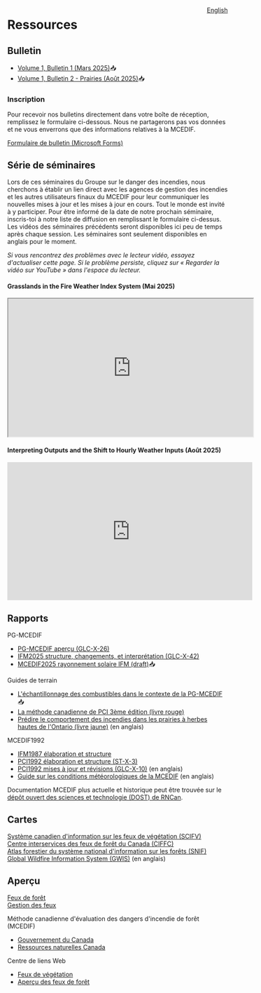 <a href="https://cffdrs.github.io/website_en/resources/" target="_self" style="float: right;"> English </a>

# Ressources

## Bulletin
- [Volume 1, Bulletin 1 (Mars 2025)](../documents/Newsletter1_FR_FWI2025_final.pdf)📥
- [Volume 1, Bulletin 2 - Prairies (Août 2025)](../documents/BulletinProchaineGeneration_2_Prairies.pdf)📥

### Inscription
Pour recevoir nos bulletins directement dans votre boîte de réception, remplissez le formulaire ci-dessous. Nous ne partagerons pas vos données et ne vous enverrons que des informations relatives à la MCEDIF.

[Formulaire de bulletin (Microsoft Forms)](https://forms.office.com/r/jmT8HVrsK8)

## Série de séminaires
Lors de ces séminaires du Groupe sur le danger des incendies, nous cherchons à établir un lien direct avec les agences de gestion des incendies et les autres utilisateurs finaux du MCEDIF pour leur communiquer les nouvelles mises à jour et les mises à jour en cours. Tout le monde est invité à y participer. Pour être informé de la date de notre prochain séminaire, inscris-toi à notre liste de diffusion en remplissant le formulaire ci-dessus. Les vidéos des séminaires précédents seront disponibles ici peu de temps après chaque session. Les séminaires sont seulement disponibles en anglais pour le moment.

*Si vous rencontrez des problèmes avec le lecteur vidéo, essayez d'actualiser cette page. Si le problème persiste, cliquez sur « Regarder la vidéo sur YouTube » dans l'espace du lecteur.*

#### Grasslands in the Fire Weather Index System (Mai 2025)

<iframe width="560" height="315" src="https://www.youtube-nocookie.com/embed/7Lja-CeO11E?rel=0&hl=fr-ca" title="Grasslands Seminar YouTube video" allow="accelerometer; autoplay; clipboard-write; encrypted-media; gyroscope; picture-in-picture; web-share" referrerpolicy="no-referrer" allowfullscreen></iframe>

<br>

#### Interpreting Outputs and the Shift to Hourly Weather Inputs (Août 2025)

<iframe width="560" height="315" src="https://www.youtube-nocookie.com/embed/AiXcUh-n2Ow?rel=0&cc_load_policy=1&hl=fr-ca" title="Shift to Hourly Seminar YouTube video" frameborder="0" allow="accelerometer; autoplay; clipboard-write; encrypted-media; gyroscope; picture-in-picture; web-share" referrerpolicy="no-referrer" allowfullscreen></iframe>

<br>

## Rapports
PG-MCEDIF

- [PG-MCEDIF aperçu (GLC-X-26)](https://ostrnrcan-dostrncan.canada.ca/handle/1845/245410)
- [IFM2025 structure, changements, et interprétation (GLC-X-42)](https://ostrnrcan-dostrncan.canada.ca/handle/1845/347501)
- [MCEDIF2025 rayonnement solaire IFM (draft)](../documents/MCEDIF2025_rayonnement-solaire-IFM.pdf)📥

Guides de terrain

- [L'échantillonnage des combustibles dans le contexte de la PG-MCEDIF](https://ca.nfis.org/fss/fss?command=retrieveByName&fileName=Field_Guide_of_NG_Protocol_french.pdf&fileNameSpace=docs/nfi&format=xml&promptToSave=true)📥
- [La méthode canadienne de PCI 3ème édition (livre rouge)](https://ostrnrcan-dostrncan.canada.ca/handle/1845/222604)
- [Prédire le comportement des incendies dans les prairies à herbes hautes de l'Ontario (livre jaune)](https://ostrnrcan-dostrncan.canada.ca/handle/1845/246080) (en anglais)

MCEDIF1992

- [IFM1987 élaboration et structure](https://ostrnrcan-dostrncan.canada.ca/handle/1845/228436)
- [PCI1992 élaboration et structure (ST-X-3)](https://ostrnrcan-dostrncan.canada.ca/handle/1845/235438)
- [PCI1992 mises à jour et révisions (GLC-X-10)](https://ostrnrcan-dostrncan.canada.ca/handle/1845/247839) (en anglais)
- [Guide sur les conditions météorologiques de la MCEDIF](https://ostrnrcan-dostrncan.canada.ca/handle/1845/219568) (en anglais)

Documentation MCEDIF plus actuelle et historique peut être trouvée sur le  
[dépôt ouvert des sciences et technologie (DOST) de RNCan](https://ostrnrcan-dostrncan.canada.ca/accueil).

## Cartes
[Système canadien d'information sur les feux de végétation (SCIFV)](https://cwfis.cfs.nrcan.gc.ca/accueil)  
[Centre interservices des feux de forêt du Canada (CIFFC)](https://ciffc.net)  
[Atlas forestier du système national d'information sur les forêts (SNIF)](https://ca.nfis.org/map/atlas.html?language=fr)  
[Global Wildfire Information System (GWIS)](https://gwis.jrc.ec.europa.eu/) (en anglais)

## Aperçu
[Feux de forêt](https://ressources-naturelles.canada.ca/forets-foresterie/feux-vegetation/feux-foret)  
[Gestion des feux](https://ressources-naturelles.canada.ca/forets-foresterie/insectes-perturbations-forets/gestion-feux)

Méthode canadienne d'évaluation des dangers d'incendie de forêt (MCEDIF)

- [Gouvernement du Canada](https://ressources-naturelles.canada.ca/forets-foresterie/feux-vegetation/methode-canadienne-evaluation-dangers-incendie-foret)  
- [Ressources naturelles Canada](https://cwfis.cfs.nrcan.gc.ca/renseignements/sommaire/fdr)

Centre de liens Web

- [Feux de végétation](https://ressources-naturelles.canada.ca/forets-foresterie/feux-vegetation)  
- [Aperçu des feux de forêt](https://www.canada.ca/fr/securite-publique-canada/campagnes/feux-de-foret.html)
